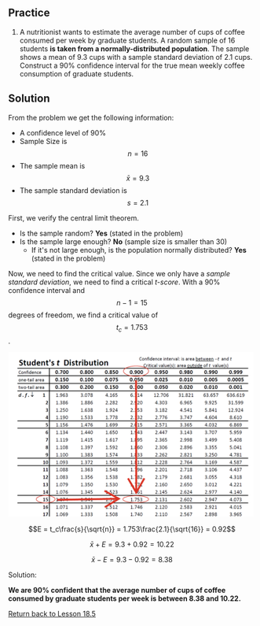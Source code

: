 <head>
<script src="https://polyfill.io/v3/polyfill.min.js?features=es6"></script>
<script id="MathJax-script" async src="https://cdn.jsdelivr.net/npm/mathjax@3/es5/tex-mml-chtml.js"></script>
</head>

## Practice
1. A nutritionist wants to estimate the average number of cups of coffee consumed per week by graduate students. A random sample of 16 students __is taken from a normally-distributed population__. The sample shows a mean of 9.3 cups with a sample standard deviation of 2.1 cups. Construct a 90% confidence interval for the true mean weekly coffee consumption of graduate students.

## Solution
From the problem we get the following information:
* A confidence level of 90%
* Sample Size is $$n=16$$
* The sample mean is $$\bar{x} = 9.3$$
* The sample standard deviation is $$s=2.1$$

First, we verify the central limit theorem.
* Is the sample random? __Yes__ (stated in the problem)
* Is the sample large enough? __No__ (sample size is smaller than 30)
  * If it's not large enough, is the population normally distributed? __Yes__ (stated in the problem)

Now, we need to find the critical value. Since we only have a *sample standard deviation*, we need to find a critical *t-score*. With a 90% confidence interval and $$n-1 = 15$$ degrees of freedom, we find a critical value of $$t_c = 1.753$$.

<img src="../images/Fig18_5g_Practice1.png?raw=true" width="500" alt="Finding Critical Value for Practice Problem 1">

$$E = t_c\frac{s}{\sqrt{n}} = 1.753\frac{2.1}{\sqrt{16}} = 0.92$$

$$\bar{x} + E = 9.3 + 0.92 = 10.22$$

$$\bar{x} - E = 9.3 - 0.92 = 8.38$$

Solution:

__We are 90% confident that the average number of cups of coffee consumed by graduate students per week is between 8.38 and 10.22.__

[Return back to Lesson 18.5](../18_5_StudentT.md#practice)